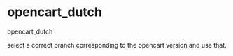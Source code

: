 opencart_dutch
==============

opencart_dutch

select a correct branch corresponding to the opencart version and use that.
